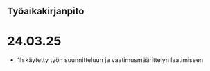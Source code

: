 ## Työaikakirjanpito 

# 24.03.25
- 1h käytetty työn suunnitteluun ja vaatimusmäärittelyn laatimiseen
